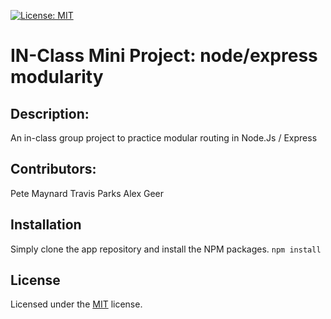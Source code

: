 [![License: MIT](https://img.shields.io/badge/License-MIT-yellow.svg)](https://opensource.org/licenses/MIT)

# IN-Class Mini Project: node/express modularity

## Description:
An in-class group project to practice modular routing in Node.Js / Express

## Contributors:
Pete Maynard
Travis Parks
Alex Geer

## Installation
Simply clone the app repository and install the NPM packages. `npm install`

## License
Licensed under the [MIT](https://opensource.org/license/mit/) license.
